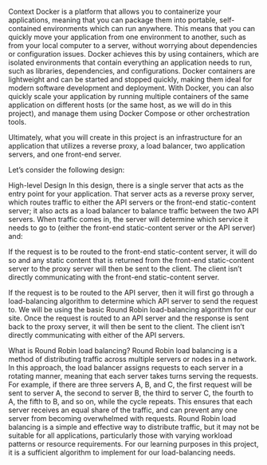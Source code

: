Context
Docker is a platform that allows you to containerize your applications, meaning that you can package them into portable, self-contained environments which can run anywhere. This means that you can quickly move your application from one environment to another, such as from your local computer to a server, without worrying about dependencies or configuration issues. Docker achieves this by using containers, which are isolated environments that contain everything an application needs to run, such as libraries, dependencies, and configurations. Docker containers are lightweight and can be started and stopped quickly, making them ideal for modern software development and deployment. With Docker, you can also quickly scale your application by running multiple containers of the same application on different hosts (or the same host, as we will do in this project), and manage them using Docker Compose or other orchestration tools.

Ultimately, what you will create in this project is an infrastructure for an application that utilizes a reverse proxy, a load balancer, two application servers, and one front-end server.

Let’s consider the following design:



High-level Design
In this design, there is a single server that acts as the entry point for your application. That server acts as a reverse proxy server, which routes traffic to either the API servers or the front-end static-content server; it also acts as a load balancer to balance traffic between the two API servers. When traffic comes in, the server will determine which service it needs to go to (either the front-end static-content server or the API server) and:

If the request is to be routed to the front-end static-content server, it will do so and any static content that is returned from the front-end static-content server to the proxy server will then be sent to the client. The client isn’t directly communicating with the front-end static-content server.

If the request is to be routed to the API server, then it will first go through a load-balancing algorithm to determine which API server to send the request to. We will be using the basic Round Robin load-balancing algorithm for our site. Once the request is routed to an API server and the response is sent back to the proxy server, it will then be sent to the client. The client isn’t directly communicating with either of the API servers.

What is Round Robin load balancing? Round Robin load balancing is a method of distributing traffic across multiple servers or nodes in a network. In this approach, the load balancer assigns requests to each server in a rotating manner, meaning that each server takes turns serving the requests. For example, if there are three servers A, B, and C, the first request will be sent to server A, the second to server B, the third to server C, the fourth to A, the fifth to B, and so on, while the cycle repeats. This ensures that each server receives an equal share of the traffic, and can prevent any one server from becoming overwhelmed with requests. Round Robin load balancing is a simple and effective way to distribute traffic, but it may not be suitable for all applications, particularly those with varying workload patterns or resource requirements. For our learning purposes in this project, it is a sufficient algorithm to implement for our load-balancing needs.